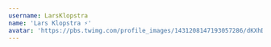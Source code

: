 ```yaml
---
username: LarsKlopstra
name: 'Lars Klopstra ⚡'
avatar: 'https://pbs.twimg.com/profile_images/1431208147193057286/dKXhDHT9_normal.jpg'
---
```

